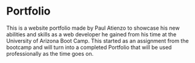 # Portfolio
This is a website portfolio made by Paul Atienzo to showcase his new abilities and skills as a web developer he gained from his time at the University of Arizona Boot Camp. This started as an assignment from the bootcamp and will turn into a completed Portfolio that will be used professionally as the time goes on.
